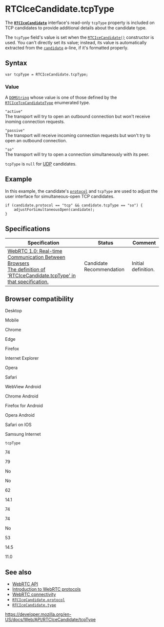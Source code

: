 RTCIceCandidate.tcpType
=======================

The **[`RTCIceCandidate`](../rtcicecandidate)** interface's read-only `tcpType` property is included on TCP candidates to provide additional details about the candidate type.

The `tcpType` field's value is set when the [`RTCIceCandidate()`](rtcicecandidate) constructor is used. You can't directly set its value; instead, its value is automatically extracted from the [`candidate`](../rtcicecandidateinit/candidate) a-line, if it's formatted properly.

Syntax
------

    var tcpType = RTCIceCandidate.tcpType;

### Value

A [`DOMString`](../domstring) whose value is one of those defined by the [`RTCIceTcpCandidateType`](../rtcicetcpcandidatetype) enumerated type.

`"active"`  
The transport will try to open an outbound connection but won't receive inoming connection requests.

`"passive"`  
The transport will receive incoming connection requests but won't try to open an outbound connection.

`"so"`  
The transport will try to open a connection simultaneously with its peer.

`tcpType` is `null` for [UDP](https://developer.mozilla.org/en-US/docs/Glossary/UDP) candidates.

Example
-------

In this example, the candidate's [`protocol`](protocol) and `tcpType` are used to adjust the user interface for simultaneous-open TCP candidates.

    if (candidate.protocol == "tcp" && candidate.tcpType == "so") {
        adjustForSimultaneousOpen(candidate);
    }

Specifications
--------------

<table><thead><tr class="header"><th>Specification</th><th>Status</th><th>Comment</th></tr></thead><tbody><tr class="odd"><td><a href="https://w3c.github.io/webrtc-pc/#dom-rtcicecandidate-tcptype">WebRTC 1.0: Real-time Communication Between Browsers<br />
<span class="small">The definition of 'RTCIceCandidate.tcpType' in that specification.</span></a></td><td><span class="spec-cr">Candidate Recommendation</span></td><td>Initial definition.</td></tr></tbody></table>

Browser compatibility
---------------------

Desktop

Mobile

Chrome

Edge

Firefox

Internet Explorer

Opera

Safari

WebView Android

Chrome Android

Firefox for Android

Opera Android

Safari on IOS

Samsung Internet

`tcpType`

74

79

No

No

62

14.1

74

74

No

53

14.5

11.0

See also
--------

-   [WebRTC API](../webrtc_api)
-   [Introduction to WebRTC protocols](../webrtc_api/protocols)
-   [WebRTC connectivity](../webrtc_api/connectivity)
-   [`RTCIceCandidate.protocol`](protocol)
-   [`RTCIceCandidate.type`](type)

<a href="https://developer.mozilla.org/en-US/docs/Web/API/RTCIceCandidate/tcpType" class="_attribution-link">https://developer.mozilla.org/en-US/docs/Web/API/RTCIceCandidate/tcpType</a>
